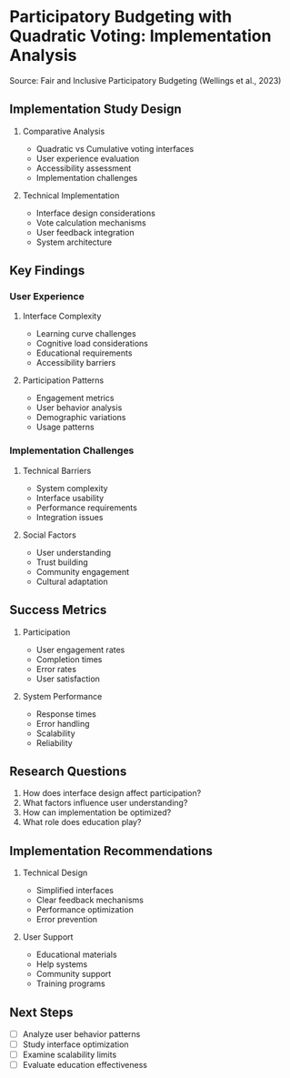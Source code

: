 # Participatory Budgeting with Quadratic Voting: Implementation Analysis
Source: Fair and Inclusive Participatory Budgeting (Wellings et al., 2023)

## Implementation Study Design
1. Comparative Analysis
   - Quadratic vs Cumulative voting interfaces
   - User experience evaluation
   - Accessibility assessment
   - Implementation challenges

2. Technical Implementation
   - Interface design considerations
   - Vote calculation mechanisms
   - User feedback integration
   - System architecture

## Key Findings

### User Experience
1. Interface Complexity
   - Learning curve challenges
   - Cognitive load considerations
   - Educational requirements
   - Accessibility barriers

2. Participation Patterns
   - Engagement metrics
   - User behavior analysis
   - Demographic variations
   - Usage patterns

### Implementation Challenges
1. Technical Barriers
   - System complexity
   - Interface usability
   - Performance requirements
   - Integration issues

2. Social Factors
   - User understanding
   - Trust building
   - Community engagement
   - Cultural adaptation

## Success Metrics
1. Participation
   - User engagement rates
   - Completion times
   - Error rates
   - User satisfaction

2. System Performance
   - Response times
   - Error handling
   - Scalability
   - Reliability

## Research Questions
1. How does interface design affect participation?
2. What factors influence user understanding?
3. How can implementation be optimized?
4. What role does education play?

## Implementation Recommendations
1. Technical Design
   - Simplified interfaces
   - Clear feedback mechanisms
   - Performance optimization
   - Error prevention

2. User Support
   - Educational materials
   - Help systems
   - Community support
   - Training programs

## Next Steps
- [ ] Analyze user behavior patterns
- [ ] Study interface optimization
- [ ] Examine scalability limits
- [ ] Evaluate education effectiveness
